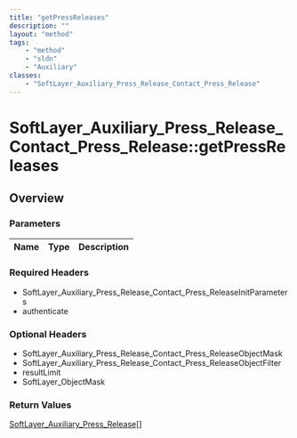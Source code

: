 ```yaml
---
title: "getPressReleases"
description: ""
layout: "method"
tags:
    - "method"
    - "sldn"
    - "Auxiliary"
classes:
    - "SoftLayer_Auxiliary_Press_Release_Contact_Press_Release"
---
```

# SoftLayer_Auxiliary_Press_Release_Contact_Press_Release::getPressReleases
## Overview 


### Parameters 
|Name | Type | Description |
| --- | --- | --- |


### Required Headers
* SoftLayer_Auxiliary_Press_Release_Contact_Press_ReleaseInitParameters
* authenticate

### Optional Headers
* SoftLayer_Auxiliary_Press_Release_Contact_Press_ReleaseObjectMask
* SoftLayer_Auxiliary_Press_Release_Contact_Press_ReleaseObjectFilter
* resultLimit
* SoftLayer_ObjectMask

### Return Values
<a href='/reference/datatypes/SoftLayer_Auxiliary_Press_Release'>SoftLayer_Auxiliary_Press_Release[] </a>

